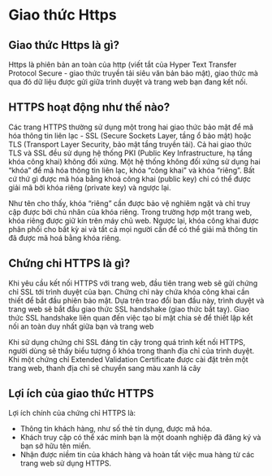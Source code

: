 # Giao thức Https

## Giao thức Https là gì?

Https là phiên bản an toàn của http (viết tắt của Hyper Text Transfer Protocol Secure - giao thức truyền tải siêu văn bản bảo mật), giao thức mà qua đó dữ liệu được gửi giữa trình duyệt và trang web bạn đang kết nối.

## HTTPS hoạt động như thế nào?

Các trang HTTPS thường sử dụng một trong hai giao thức bảo mật để mã hóa thông tin liên lạc - SSL (Secure Sockets Layer, tầng ổ bảo mật) hoặc TLS (Transport Layer Security, bảo mật tầng truyền tải). Cả hai giao thức TLS và SSL đều sử dụng hệ thống PKI (Public Key Infrastructure, hạ tầng khóa công khai) không đối xứng. Một hệ thống không đối xứng sử dụng hai “khóa” để mã hóa thông tin liên lạc, khóa “công khai” và khóa “riêng”. Bất cứ thứ gì được mã hóa bằng khoá công khai (public key) chỉ có thể được giải mã bởi khóa riêng (private key) và ngược lại.

Như tên cho thấy, khóa “riêng” cần được bảo vệ nghiêm ngặt và chỉ truy cập được bởi chủ nhân của khóa riêng. Trong trường hợp một trang web, khóa riêng được giữ kín trên máy chủ web. Ngược lại, khóa công khai được phân phối cho bất kỳ ai và tất cả mọi người cần để có thể giải mã thông tin đã được mã hoá bằng khóa riêng.


## Chứng chỉ HTTPS là gì?

Khi yêu cầu kết nối HTTPS với trang web, đầu tiên trang web sẽ gửi chứng chỉ SSL tới trình duyệt của bạn. Chứng chỉ này chứa khóa công khai cần thiết để bắt đầu phiên bảo mật. Dựa trên trao đổi ban đầu này, trình duyệt và trang web sẽ bắt đầu giao thức SSL handshake (giao thức bắt tay). Giao thức SSL handshake liên quan đến việc tạo bí mật chia sẻ để thiết lập kết nối an toàn duy nhất giữa bạn và trang web

Khi sử dụng chứng chỉ SSL đáng tin cậy trong quá trình kết nối HTTPS, người dùng sẽ thấy biểu tượng ổ khóa trong thanh địa chỉ của trình duyệt. Khi một chứng chỉ Extended Validation Certificate được cài đặt trên một trang web, thanh địa chỉ sẽ chuyển sang màu xanh lá cây

## Lợi ích của giao thức HTTPS

Lợi ích chính của chứng chỉ HTTPS là:
- Thông tin khách hàng, như số thẻ tín dụng, được mã hóa.
- Khách truy cập có thể xác minh bạn là một doanh nghiệp đã đăng ký và bạn sở hữu tên miền.
- Nhận được niềm tin của khách hàng và hoàn tất việc mua hàng từ các trang web sử dụng HTTPS.
